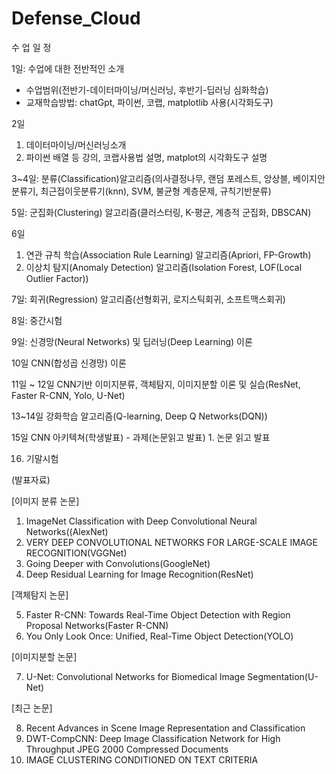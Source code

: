 # Defense_Cloud

수 업 일 정

1일: 수업에 대한 전반적인 소개 
  - 수업범위(전반기-데이터마이닝/머신러닝, 후반기-딥러닝 심화학습)
  - 교재학습방법: chatGpt, 파이썬, 코랩, matplotlib 사용(시각화도구) 

2일
   1. 데이터마이닝/머신러닝소개
   2. 파이썬 배열 등 강의, 코랩사용법 설명, matplot의 시각화도구 설명

3~4일: 분류(Classification)알고리즘(의사결정나무, 랜덤 포레스트, 앙상블, 베이지안분류기, 최근접이웃분류기(knn), SVM, 불균형 계층문제, 규칙기반분류)

5일: 군집화(Clustering) 알고리즘(클러스터링, K-평균, 계층적 군집화, DBSCAN)

6일 
   1. 연관 규칙 학습(Association Rule Learning) 알고리즘(Apriori, FP-Growth)
   2. 이상치 탐지(Anomaly Detection) 알고리즘(Isolation Forest, LOF(Local Outlier Factor))

7일: 회귀(Regression) 알고리즘(선형회귀, 로지스틱회귀, 소프트맥스회귀)

8일: 중간시험
  
9일: 신경망(Neural Networks) 및 딥러닝(Deep Learning) 이론

10일 CNN(합성곱 신경망) 이론

11일 ~ 12일 CNN기반 이미지분류, 객체탐지, 이미지분할 이론 및 실습(ResNet, Faster R-CNN, Yolo, U-Net)

13~14일 강화학습 알고리즘(Q-learning, Deep Q Networks(DQN))

15일 CNN 아키텍쳐(학생발표) - 과제(논문읽고 발표)
    1. 논문 읽고 발표
    
16. 기말시험


(발표자료)

[이미지 분류 논문]
1. ImageNet Classification with Deep Convolutional Neural Networks((AlexNet)
2. VERY DEEP CONVOLUTIONAL NETWORKS FOR LARGE-SCALE IMAGE RECOGNITION(VGGNet)
3. Going Deeper with Convolutions(GoogleNet)
4. Deep Residual Learning for Image Recognition(ResNet)

[객체탐지 논문]

5. Faster R-CNN: Towards Real-Time Object Detection with Region Proposal Networks(Faster R-CNN)
6. You Only Look Once: Unified, Real-Time Object Detection(YOLO)

[이미지분할 논문]

7. U-Net: Convolutional Networks for Biomedical Image Segmentation(U-Net)


[최근 논문]

8. Recent Advances in Scene Image Representation and Classification
9. DWT-CompCNN: Deep Image Classification Network for High Throughput JPEG 2000 Compressed Documents
10. IMAGE CLUSTERING CONDITIONED ON TEXT CRITERIA

